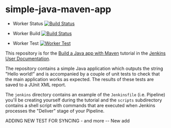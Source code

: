 # simple-java-maven-app 


* Worker Status [![Build Status](http://34.142.123.26:8080/buildStatus/icon?job=simple-java-maven-app%2Fworker-package&color=yellowgreen)](http://34.142.123.26:8080/job/simple-java-maven-app/job/worker-package/)

* Worker Build  [![Build Status](http://34.142.123.26:8080/buildStatus/icon?job=simple-java-maven-app%2Fworker-build)](http://34.142.123.26:8080/job/simple-java-maven-app/job/worker-build/)

* Worker Test [![Worker Test](http://34.142.123.26:8080/buildStatus/icon?job=simple-java-maven-app%2Fworker-test)](http://34.142.123.26:8080/job/simple-java-maven-app/job/worker-test/)

This repository is for the
[Build a Java app with Maven](https://jenkins.io/doc/tutorials/build-a-java-app-with-maven/)
tutorial in the [Jenkins User Documentation](https://jenkins.io/doc/).

The repository contains a simple Java application which outputs the string
"Hello world!" and is accompanied by a couple of unit tests to check that the
main application works as expected. The results of these tests are saved to a
JUnit XML report.

The `jenkins` directory contains an example of the `Jenkinsfile` (i.e. Pipeline)
you'll be creating yourself during the tutorial and the `scripts` subdirectory
contains a shell script with commands that are executed when Jenkins processes
the "Deliver" stage of your Pipeline.


ADDING NEW TEST FOR SYNCING - and more  -- New add
